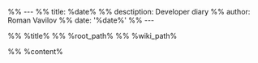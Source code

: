 %% ---
%% title: %date%
%% desctiption: Developer diary
%% author: Roman Vavilov
%% date: '%date%'
%% ---

%% %title%
%% %root_path%
%% %wiki_path%

%% %content%
